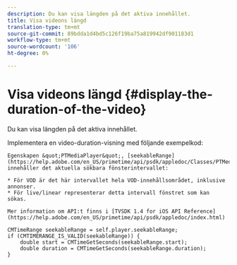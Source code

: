 ```yaml
---
description: Du kan visa längden på det aktiva innehållet.
title: Visa videons längd
translation-type: tm+mt
source-git-commit: 89bdda1d4bd5c126f19ba75a819942df901183d1
workflow-type: tm+mt
source-wordcount: '106'
ht-degree: 0%

---
```



# Visa videons längd {#display-the-duration-of-the-video}

Du kan visa längden på det aktiva innehållet.

Implementera en video-duration-visning med följande exempelkod:

    Egenskapen &quot;PTMediaPlayer&quot;, [seekableRange](https://help.adobe.com/en_US/primetime/api/psdk/appledoc/Classes/PTMediaPlayer.html#//api/name/seekableRange), innehåller det aktuella sökbara fönsterintervallet:
    
    * För VOD är det här intervallet hela VOD-innehållsområdet, inklusive annonser.
    * För live/linear representerar detta intervall fönstret som kan sökas.
    
    Mer information om API:t finns i [TVSDK 1.4 for iOS API Reference](https://help.adobe.com/en_US/primetime/api/psdk/appledoc/index.html)

<!--<a id="example_A153BE3AC03F43C6BF3A156316A08CD3"></a>-->

```
CMTimeRange seekableRange = self.player.seekableRange;  
if (CMTIMERANGE_IS_VALID(seekableRange)) { 
    double start = CMTimeGetSeconds(seekableRange.start);  
    double duration = CMTimeGetSeconds(seekableRange.duration); 
}
```

